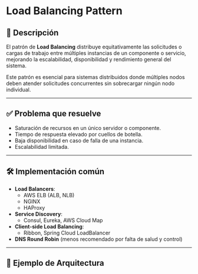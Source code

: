 # Load Balancing Pattern

## 🧩 Descripción

El patrón de **Load Balancing** distribuye equitativamente las solicitudes o cargas de trabajo entre múltiples instancias de un componente o servicio, mejorando la escalabilidad, disponibilidad y rendimiento general del sistema.

Este patrón es esencial para sistemas distribuidos donde múltiples nodos deben atender solicitudes concurrentes sin sobrecargar ningún nodo individual.

---

## ✅ Problema que resuelve

- Saturación de recursos en un único servidor o componente.
- Tiempo de respuesta elevado por cuellos de botella.
- Baja disponibilidad en caso de falla de una instancia.
- Escalabilidad limitada.

---

## 🛠️ Implementación común

- **Load Balancers**:
  - AWS ELB (ALB, NLB)
  - NGINX
  - HAProxy
- **Service Discovery**:
  - Consul, Eureka, AWS Cloud Map
- **Client-side Load Balancing**:
  - Ribbon, Spring Cloud LoadBalancer
- **DNS Round Robin** (menos recomendado por falta de salud y control)

---

## 🧪 Ejemplo de Arquitectura

